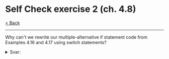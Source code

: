 # Self Check exercise 2 (ch. 4.8)

[< Back](../README.md)

---

Why can't we rewrite our multiple-alternative if statement code from Examples 4.16 and 4.17 using switch statements?

<details>
  <summary>Svar: </summary>

  > Fordi man benytter sig af et interval af værdier i de forskellige if statements, hvilket er noget man ikke kan gøre med switches.
  Switches tager kun precise værdier, hvilket gør at disse if statements ikke kan skrives om til switches.

</details>
